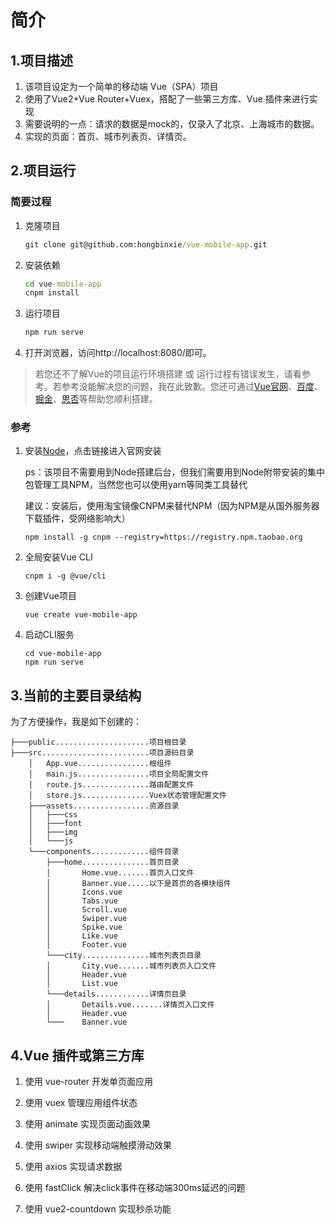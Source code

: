 # 简介

## 1.项目描述

1. 该项目设定为一个简单的移动端 Vue（SPA）项目
2. 使用了Vue2+Vue Router+Vuex，搭配了一些第三方库、Vue 插件来进行实现
3. 需要说明的一点：请求的数据是mock的，仅录入了北京、上海城市的数据。
4. 实现的页面：首页、城市列表页、详情页。

## 2.项目运行

### 简要过程

1. 克隆项目

   ```cmd
   git clone git@github.com:hongbinxie/vue-mobile-app.git
   ```

2. 安装依赖

   ```cmd
   cd vue-mobile-app
   cnpm install
   ```

3. 运行项目

   ```cmd
   npm run serve
   ```

4. 打开浏览器，访问http://localhost:8080/即可。

> 若您还不了解Vue的项目运行环境搭建 或 运行过程有错误发生，请看参考。若参考没能解决您的问题，我在此致歉。您还可通过[Vue官网](https://cn.vuejs.org/index.html)、[百度](http://www.baidu.com/)、[掘金](https://juejin.im/?utm_source=gold_browser_extension)、[思否](https://segmentfault.com/)等帮助您顺利搭建。

### 参考

1. 安装[Node](http://nodejs.cn/download/)，点击链接进入官网安装

   ​	ps：该项目不需要用到Node搭建后台，但我们需要用到Node附带安装的集中包管理工具NPM，当然您也可以使用yarn等同类工具替代

   ​	建议：安装后，使用淘宝镜像CNPM来替代NPM（因为NPM是从国外服务器下载插件，受网络影响大）

   ```
   npm install -g cnpm --registry=https://registry.npm.taobao.org
   ```

2. 全局安装Vue CLI

   ```
   cnpm i -g @vue/cli
   ```

3. 创建Vue项目

   ```
   vue create vue-mobile-app
   ```

4. 启动CLI服务

   ```
   cd vue-mobile-app
   npm run serve
   ```

## 3.当前的主要目录结构

为了方便操作，我是如下创建的：

```
├───public.....................项目根目录
├───src........................项目源码目录
	│  	App.vue................根组件 
   	│  	main.js................项目全局配置文件
   	│  	route.js...............路由配置文件
   	│  	store.js...............Vuex状态管理配置文件
    ├───assets.................资源目录		
    │   ├───css
    │   ├───font
    │   ├───img
    │   └───js
    └───components.............组件目录
        ├───home...............首页目录
        │   	Home.vue.......首页入口文件
        │   	Banner.vue.....以下是首页的各模块组件	 
        │    	Icons.vue
        │   	Tabs.vue
        │   	Scroll.vue
        │   	Swiper.vue
        │   	Spike.vue
        │   	Like.vue
        │   	Footer.vue
        └───city...............城市列表页目录
        │   	City.vue.......城市列表页入口文件
        │   	Header.vue
        │		List.vue
        └───details............详情页目录
        │		Details.vue.......详情页入口文件
        │   	Header.vue
        └───	Banner.vue						
```

## 4.Vue 插件或第三方库

1. 使用 vue-router 开发单页面应用

2. 使用 vuex 管理应用组件状态

3. 使用 animate 实现页面动画效果

4. 使用 swiper 实现移动端触摸滑动效果

5. 使用 axios 实现请求数据

6. 使用 fastClick 解决click事件在移动端300ms延迟的问题

7. 使用 vue2-countdown 实现秒杀功能

    